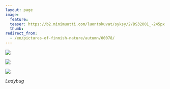 ```yaml
---
layout: page
image:
  feature:
  teaser: https://b2.minimuutti.com/luontokuvat/syksy/2/DS32001_-245px.jpg
  thumb:
redirect_from:
  - /en/pictures-of-finnish-nature/autumn/00078/
---
```


![](https://b2.minimuutti.com/luontokuvat/syksy/2/DS31952-800px.jpg)

![](https://b2.minimuutti.com/luontokuvat/syksy/2/DS32001-800px.jpg)

![](https://b2.minimuutti.com/luontokuvat/syksy/2/DS32000-800px.jpg)

*Ladybug*

